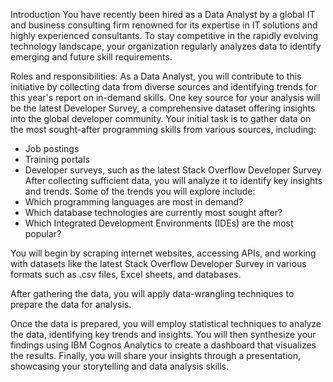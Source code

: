 Introduction
You have recently been hired as a Data Analyst by a global IT and business consulting firm renowned for its expertise in IT solutions and highly experienced consultants. To stay competitive in the rapidly evolving technology landscape, your organization regularly analyzes data to identify emerging and future skill requirements.

Roles and responsibilities:
As a Data Analyst, you will contribute to this initiative by collecting data from diverse sources and identifying trends for this year's report on in-demand skills. One key source for your analysis will be the latest Developer Survey, a comprehensive dataset offering insights into the global developer community.
Your initial task is to gather data on the most sought-after programming skills from various sources, including:
- Job postings
- Training portals
- Developer surveys, such as the latest Stack Overflow Developer Survey
After collecting sufficient data, you will analyze it to identify key insights and trends. Some of the trends you will explore include:
- Which programming languages are most in demand?
- Which database technologies are currently most sought after?
- Which Integrated Development Environments (IDEs) are the most popular?

You will begin by scraping internet websites, accessing APIs, and working with datasets like the latest Stack Overflow Developer Survey in various formats such as .csv files, Excel sheets, and databases.

After gathering the data, you will apply data-wrangling techniques to prepare the data for analysis.

Once the data is prepared, you will employ statistical techniques to analyze the data, identifying key trends and insights. You will then synthesize your findings using IBM Cognos Analytics to create a dashboard that visualizes the results. Finally, you will share your insights through a presentation, showcasing your storytelling and data analysis skills.
